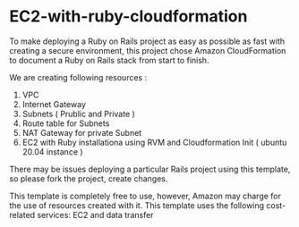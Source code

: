 # EC2-with-ruby-cloudformation

To make deploying a Ruby on Rails project as easy as possible as fast with creating a secure environment, this project chose Amazon CloudFormation to document a Ruby on Rails stack from start to finish.

We are creating following resources : 
1. VPC
2. Internet Gateway 
3. Subnets ( Prublic and Private ) 
4. Route table for Subnets
5. NAT Gateway for private Subnet
6. EC2 with Ruby installationa using RVM and Cloudformation Init ( ubuntu 20.04 instance )

There may be issues deploying a particular Rails project using this template, so please fork the project, create changes.

This template is completely free to use, however, Amazon may charge for the use of resources created with it. This template uses the following cost-related services: EC2 and data transfer
